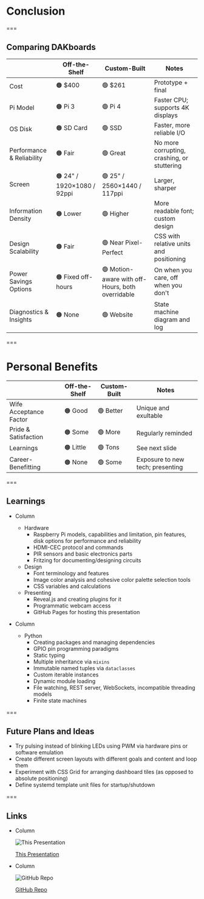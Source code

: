 <!-- .slide: id="conclusion-conclusion" -->
# Conclusion

===
<!-- .slide: id="conclusion-comparisons" -->
## Comparing DAKboards

<style>
    #conclusion-comparisons table {
        font-size: smaller;
    }
</style>

|                           | Off-the-Shelf             | Custom-Built                                    | Notes                                       |
| ------------------------- | ------------------------- | ----------------------------------------------- | ------------------------------------------- |
| Cost                      | 🟠 \$400                   | 🟢 $261                                          | Prototype + final                           |
| Pi Model                  | 🟠 Pi 3                    | 🟢 Pi 4                                          | Faster CPU; supports 4K displays            |
| OS Disk                   | 🟠 SD Card                 | 🟢 SSD                                           | Faster, more reliable I/O                   |
| Performance & Reliability | 🟠 Fair                    | 🟢 Great                                         | No more corrupting, crashing, or stuttering |
| Screen                    | 🟠 24" / 1920×1080 / 92ppi | 🟢 25" / 2560×1440 / 117ppi                      | Larger, sharper                             |
| Information Density       | 🟠 Lower                   | 🟢 Higher                                        | More readable font; custom design           |
| Design Scalability        | 🟠 Fair                    | 🟢 Near Pixel-Perfect                            | CSS with relative units and positioning     |
| Power Savings Options     | 🟠 Fixed off-hours         | 🟢 Motion-aware with off-Hours, both overridable | On when you care, off when you don't        |
| Diagnostics & Insights    | 🟠 None                    | 🟢 Website                                       | State machine diagram and log               |

===
<!-- .slide: id="conclusion-benefits" -->
# Personal Benefits

|                        | Off-the-Shelf | Custom-Built | Notes                            |
| ---------------------- | ------------- | ------------ | -------------------------------- |
| Wife Acceptance Factor | 🟠 Good        | 🟢 Better     | Unique and exultable             |
| Pride & Satisfaction   | 🟠 Some        | 🟢 More       | Regularly reminded               |
| Learnings              | 🟠 Little      | 🟢 Tons       | See next slide                   |
| Career-Benefitting     | 🟠 None        | 🟢 Some       | Exposure to new tech; presenting |

===
<!-- .slide: class="columns layout" id="conclusion-learnings" style="font-size: smaller" -->
## Learnings

- Column

    - Hardware
        - Raspberry Pi models, capabilities and limitation, pin features, disk options for performance and reliability
        - HDMI-CEC protocol and commands
        - PIR sensors and basic electronics parts
        - Fritzing for documenting/designing circuits
    - Design
        - Font terminology and features
        - Image color analysis and cohesive color palette selection tools
        - CSS variables and calculations
    - Presenting
        - Reveal.js and creating plugins for it
        - Programmatic webcam access
        - GitHub Pages for hosting this presentation

- Column

    - Python
        - Creating packages and managing dependencies
        - GPIO pin programming paradigms
        - Static typing
        - Multiple inheritance via `mixins`
        - Immutable named tuples via `dataclasses`
        - Custom iterable instances
        - Dynamic module loading
        - File watching, REST server, WebSockets, incompatible threading models
        - Finite state machines

===
<!-- .slide: id="conclusion-plans-and-ideas" -->
## Future Plans and Ideas

- Try pulsing instead of blinking LEDs using PWM via hardware pins or software emulation
- Create different screen layouts with different goals and content and loop them
- Experiment with CSS Grid for arranging dashboard tiles (as opposed to absolute positioning)
- Define systemd template unit files for startup/shutdown

===
<!-- .slide: class="columns layout" id="conclusion-links" -->
## Links

- Column

    ![This Presentation](slides/conclusion/presentation-url-qr-code.svg)

    [This Presentation](https://robertbullen.github.io/dakboard)

- Column

    ![GitHub Repo](slides/conclusion/repo-url-qr-code.svg)

    [GitHub Repo](https://github.com/robertbullen/dakboard)
